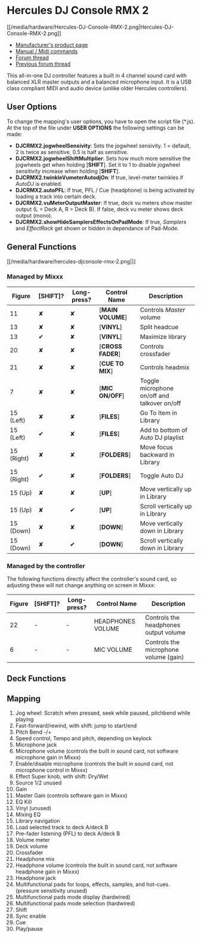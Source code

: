 # Hercules DJ Console RMX 2

[[/media/hardware/Hercules-DJ-Console-RMX-2.png|Hercules-DJ-Console-RMX-2.png]]

  - [Manufacturer's product
    page](http://www.hercules.com/us/DJ-Music/bdd/p/193/djconsole-rmx-2/)
  - [Manual / Midi
    commands](https://support.hercules.com/de/product/djconsolermx2-de)
  - [Forum thread](http://mixxx.org/forums/viewtopic.php?f=7&t=11860)
  - [Previous forum
    thread](http://mixxx.org/forums/viewtopic.php?f=7&t=4541)

This all-in-one DJ controller features a built in 4 channel sound card
with balanced XLR master outputs and a balanced microphone input. It is
a USB class compliant MIDI and audio device (unlike older Hercules
controllers).

## User Options

To change the mapping's user options, you have to open the script file
(\*.js). At the top of the file under **USER OPTIONS** the following
settings can be made:

  - **DJCRMX2.jogwheelSensivity**: Sets the jogwheel sensivity. 1 =
    default, 2 is twice as sensitive, 0.5 is half as sensitive.
  - **DJCRMX2.jogwheelShiftMultiplier**: Sets how much more sensitive
    the jogwheels get when holding \[**SHIFT**\]. Set it to 1 to disable
    jogwheel sensitivity increase when holding \[**SHIFT**\].
  - **DJCRMX2.twinkleVumeterAutodjOn**: If true, level-meter twinkles if
    *AutoDJ* is enabled.
  - **DJCRMX2.autoPFL**: If true, PFL / Cue (headphone) is being
    activated by loading a track into certain deck.
  - **DJCRMX2.vuMeterOutputMaster**: If true, deck vu meters show master
    output (L = Deck A, R = Deck B). If false, deck vu meter shows deck
    output (mono).
  - **DJCRMX2.showHideSamplersEffectsOnPadMode**: If true, *Samplers*
    and *EffectRack* get shown or hidden in dependance of Pad-Mode.

## General Functions

[[/media/hardware/hercules-djconsole-rmx-2.png|]]

### Managed by Mixxx

| Figure     | \[**SHIFT**\]? | Long-press? | Control Name        | Description                                  |
| ---------- | -------------- | ----------- | ------------------- | -------------------------------------------- |
| 11         | ✘              | ✘           | \[**MAIN VOLUME**\] | Controls *Master* volume                     |
| 13         | ✘              | ✘           | \[**VINYL**\]       | Split headcue                                |
| 13         | ✔              | ✘           | \[**VINYL**\]       | Maximize library                             |
| 20         | ✘              | ✘           | \[**CROSS FADER**\] | Controls crossfader                          |
| 21         | ✘              | ✘           | \[**CUE TO MIX**\]  | Controls headmix                             |
| 7          | ✘              | ✘           | \[**MIC ON/OFF**\]  | Toggle microphone on/off and talkover on/off |
| 15 (Left)  | ✘              | ✘           | \[**FILES**\]       | Go To Item in Library                        |
| 15 (Left)  | ✔              | ✘           | \[**FILES**\]       | Add to bottom of Auto DJ playlist            |
| 15 (Right) | ✘              | ✘           | \[**FOLDERS**\]     | Move focus backward in Library               |
| 15 (Right) | ✔              | ✘           | \[**FOLDERS**\]     | Toggle Auto DJ                               |
| 15 (Up)    | ✘              | ✘           | \[**UP**\]          | Move vertically up in Library                |
| 15 (Up)    | ✘              | ✔           | \[**UP**\]          | Scroll vertically up in Library              |
| 15 (Down)  | ✘              | ✘           | \[**DOWN**\]        | Move vertically down in Library              |
| 15 (Down)  | ✘              | ✔           | \[**DOWN**\]        | Scroll vertically down in Library            |

### Managed by the controller

The following functions directly affect the controller's sound card, so
adjusting these will not change anything on screen in Mixxx:

| Figure | \[**SHIFT**\]? | Long-press? | Control Name      | Description                           |
| ------ | -------------- | ----------- | ----------------- | ------------------------------------- |
| 22     | \-             | \-          | HEADPHONES VOLUME | Controls the headphones output volume |
| 6      | \-             | \-          | MIC VOLUME        | Controls the microphone volume (gain) |

## Deck Functions

## Mapping

1.  Jog wheel: Scratch when pressed, seek while paused, pitchbend while
    playing
2.  Fast-forward/rewind, with shift: jump to start/end
3.  Pitch Bend -/+
4.  Speed control, Tempo and pitch, depending on keylock 
5.  Microphone jack
6.  Microphone volume (controls the built in sound card, not software
    microphone gain in Mixxx)
7.  Enable/disable microphone (controls the built in sound card, not
    microphone control in Mixxx)
8.  Effect Super knob, with shift: Dry/Wet 
9.  Source 1/2 unused 
10. Gain
11. Master Gain (controls software gain in Mixxx)
12. EQ Kill
13. Vinyl (unused)
14. Mixing EQ
15. Library navigation
16. Load selected track to deck A/deck B
17. Pre-fader listening (PFL) to deck A/deck B
18. Volume meter
19. Deck volume
20. Crossfader
21. Headphone mix
22. Headphone volume (controls the built in sound card, not software
    headphone gain in Mixxx)
23. Headphone jack
24. Multifunctional pads for loops, effects, samples, and hot-cues.
    (pressure sensitivity unused)
25. Multifunctional pads mode display (hardwired)
26. Multifunctional pads mode selection (hardwired)
27. Shift
28. Sync enable
29. Cue
30. Play/pause
